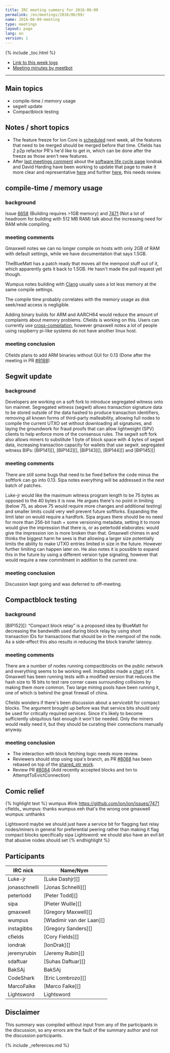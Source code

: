 ```yaml
---
title: IRC meeting summary for 2016-06-09
permalink: /en/meetings/2016/06/09/
name: 2016-06-09-meeting
type: meetings
layout: page
lang: en
version: 1
---
```

{% include _toc.html %}
 
- [Link to this week logs](https://botbot.me/freenode/ion-core-dev/2016-06-09/?msg=67610017&page=3)
- [Meeting minutes by meetbot](http://www.erisian.com.au/meetbot/ion-core-dev/2016/ion-core-dev.2016-06-09-19.00.html)
 
---
 
## Main topics
 
- compile-time / memory usage
- segwit update
- Compactblock testing

## Notes / short topics

- The feature freeze for Ion Core is [scheduled](https://github.com/ion/ion/issues/7679) next week, all the features that need to be merged should be merged before that time. Cfields has 2 p2p refactor PR's he'd like to get in, which can be done after the freeze as those aren't new features.
- After [last meetings comment](https://ioncore.org/en/meetings/2016/06/02/#notes--short-topics) about the [software life cycle page](https://ioncore.org/en/lifecycle/) Iondrak and David Harding have been working to update that page to make it more clear and representative [here](https://github.com/ion-core/ioncore.org/pull/179) and further [here](https://github.com/iondrak/ioncore.org/pull/2), this needs review. 

## compile-time / memory usage
 
### background
 
Issue [6658](https://github.com/ion/ion/issues/6658) (Building requires >1GB memory) and [7471](https://github.com/ion/ion/issues/7471) (Not a lot of headroom for building with 512 MB RAM) talk about the increasing need for RAM while compiling. 

### meeting comments
 
Gmaxwell notes we can no longer compile on hosts with only 2GB of RAM with default settings, while we have documentation that says 1.5GB.

TheBlueMatt has a patch ready that moves all the mempool stuff out of it, which apparently gets it back to 1.5GB. He hasn't made the pull request yet though.

Wumpus notes building with [Clang](https://en.wikipedia.org/wiki/Clang) usually uses a lot less memory at the same compile settings.

The compile time probably correlates with the memory usage as disk seek/read access is negligible. 

Adding binary builds for ARM and AARCH64 would reduce the amount of complaints about memory problems. Cfields is working on this. Users can currently use [cross-compilation](https://github.com/ion/ion/blob/master/doc/build-unix.md#arm-cross-compilation), however gmaxwell notes a lot of people using raspberry pi-like systems do not have another linux host.

### meeting conclusion

Cfields plans to add ARM binaries without GUI for 0.13 (Done after the meeting in PR [#8188][])

## Segwit update
 
### background
 
Developers are working on a soft fork to introduce segregated witness onto Ion mainnet. Segregated witness (segwit) allows transaction signature data to be stored outside of the data hashed to produce transaction identifiers, removing all known forms of third-party malleability, allowing full nodes to compile the current UTXO set without downloading all signatures, and laying the groundwork for fraud proofs that can allow lightweight (SPV) clients to help enforce more of the consensus rules. The segwit soft fork also allows miners to substitute 1 byte of block space with 4 bytes of segwit data, increasing transaction capacity for wallets that use segwit. segregated witness BIPs: [BIP141][], [BIP142][], [BIP143][], [BIP144][] and [BIP145][]

### meeting comments

There are still some bugs that need to be fixed before the code minus the softfork can go into 0.13. Sipa notes everything will be addressed in the next batch of patches. 

Luke-jr would like the maximum witness program length to be 75 bytes as opposed to the 40 bytes it is now. He argues there's no point in limiting (below 75, as above 75 would require more changes and additional testing) and smaller limits could very well prevent future softforks. Expanding the limit later on would require a hardfork. Sipa argues there should be no need for more than 256-bit hash + some versioning metadata, setting it to more would give the impression that there is, or as petertodd elaborates: would give the impression ion is more broken than that. Gmaxwell chimes in and thinks the biggest harm he sees is that allowing a larger size potentially limits the ability to make UTXO entries limited in size in the future. However further limiting can happen later on. He also notes it is possible to expand this in the future by using a different version type signaling, however that would require a new commitment in addition to the current one.  

### meeting conclusion

Discussion kept going and was deferred to off-meeting.

## Compactblock testing

### background
 
[BIP152][]: “Compact block relay” is a proposed idea by BlueMatt for decreasing the bandwidth used during block relay by using short transaction IDs for transactions that should be in the mempool of the node. As a side-effect this also results in reducing the block transfer latency.

### meeting comments
 
There are a number of nodes running compactblocks on the public network and everything seems to be working well. Instagibbs made a [chart](http://imgur.com/iq2lRGl) of it. Gmaxwell has been running tests with a modified version that reduces the hash size to 16 bits to test rare corner cases surrounding collisions by making them more common. Two large mining pools have been running it, one of which is behind the great firewall of china.

Cfields wonders if there's been discussion about a servicebit for compact blocks. The argument brought up before was that service bits should only be used for critically required services. Since it's likely to become sufficiently ubiquitous fast enough it won't be needed. Only the miners would really need it, but they should be curating their connections manually anyway.

### meeting conclusion

- The interaction with block fetching logic needs more review.
- Reviewers should stop using sipa's branch, as PR [#8068][] has been rebased on top of the [shared_ptr work][#8126].
- Review PR [#8084][] (Add recently accepted blocks and txn to AttemptToEvictConnection)

## Comic relief

{% highlight text %}
wumpus       #link https://github.com/ion/ion/issues/7471
cfields_     wumpus: thanks
wumpus       eeh that's the wrong one
gmaxwell     wumpus: unthanks

Lightsword   maybe we should just have a service bit for flagging fast relay nodes/miners in general for preferential peering rather than making it flag compact blocks specifically
sipa         Lightsword: we should also have an evil bit that abusive nodes should set
{% endhighlight %}
 
## Participants
 
| IRC nick      | Name/Nym                  |
|---------------|---------------------------|
| Luke-jr       | [Luke Dashjr][]           |
| jonasschnelli | [Jonas Schnelli][]        |
| petertodd     | [Peter Todd][]            |
| sipa          | [Pieter Wuille][]         |
| gmaxwell      | [Gregory Maxwell][]       |
| wumpus        | [Wladimir van der Laan][] |
| instagibbs    | [Gregory Sanders][]       |
| cfields       | [Cory Fields][]           |
| iondrak       | [IonDrak][]               |
| jeremyrubin   | [Jeremy Rubin][]          |
| sdaftuar      | [Suhas Daftuar][]         |
| BakSAj        | BakSAj                    |
| CodeShark     | [Eric Lombrozo][]         |
| MarcoFalke    | [Marco Falke][]           |
| Lightsword    | Lightsword                |

## Disclaimer
 
This summary was compiled without input from any of the participants in the discussion, so any errors are the fault of the summary author and not the discussion participants.
 
[#8188]: https://github.com/ion/ion/pull/8188
[#8068]: https://github.com/ion/ion/pull/8068
[#8126]: https://github.com/ion/ion/pull/8126
[#8084]: https://github.com/ion/ion/pull/8084
 
{% include _references.md %}
